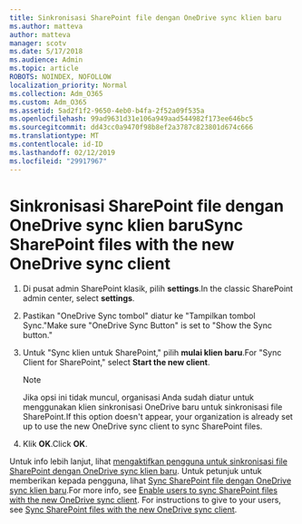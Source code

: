 ```yaml
---
title: Sinkronisasi SharePoint file dengan OneDrive sync klien baru
ms.author: matteva
author: matteva
manager: scotv
ms.date: 5/17/2018
ms.audience: Admin
ms.topic: article
ROBOTS: NOINDEX, NOFOLLOW
localization_priority: Normal
ms.collection: Adm_O365
ms.custom: Adm_O365
ms.assetid: 5ad2f1f2-9650-4eb0-b4fa-2f52a09f535a
ms.openlocfilehash: 99ad9631d31e106a949aad544982f173ee646bc5
ms.sourcegitcommit: dd43cc0a9470f98b8ef2a3787c823801d674c666
ms.translationtype: MT
ms.contentlocale: id-ID
ms.lasthandoff: 02/12/2019
ms.locfileid: "29917967"
---
```

# <a name="sync-sharepoint-files-with-the-new-onedrive-sync-client"></a><span data-ttu-id="12883-102">Sinkronisasi SharePoint file dengan OneDrive sync klien baru</span><span class="sxs-lookup"><span data-stu-id="12883-102">Sync SharePoint files with the new OneDrive sync client</span></span>

1. <span data-ttu-id="12883-103">Di pusat admin SharePoint klasik, pilih **settings**.</span><span class="sxs-lookup"><span data-stu-id="12883-103">In the classic SharePoint admin center, select **settings**.</span></span>
    
2. <span data-ttu-id="12883-104">Pastikan "OneDrive Sync tombol" diatur ke "Tampilkan tombol Sync."</span><span class="sxs-lookup"><span data-stu-id="12883-104">Make sure "OneDrive Sync Button" is set to "Show the Sync button."</span></span>
    
3. <span data-ttu-id="12883-105">Untuk "Sync klien untuk SharePoint," pilih **mulai klien baru**.</span><span class="sxs-lookup"><span data-stu-id="12883-105">For "Sync Client for SharePoint," select **Start the new client**.</span></span>
    
    > [!NOTE]
    > <span data-ttu-id="12883-106">Jika opsi ini tidak muncul, organisasi Anda sudah diatur untuk menggunakan klien sinkronisasi OneDrive baru untuk sinkronisasi file SharePoint.</span><span class="sxs-lookup"><span data-stu-id="12883-106">If this option doesn't appear, your organization is already set up to use the new OneDrive sync client to sync SharePoint files.</span></span> 
  
4. <span data-ttu-id="12883-107">Klik **OK**.</span><span class="sxs-lookup"><span data-stu-id="12883-107">Click **OK**.</span></span>
    
<span data-ttu-id="12883-p101">Untuk info lebih lanjut, lihat [mengaktifkan pengguna untuk sinkronisasi file SharePoint dengan OneDrive sync klien baru](https://go.microsoft.com/fwlink/?linkid=866433). Untuk petunjuk untuk memberikan kepada pengguna, lihat [Sync SharePoint file dengan OneDrive sync klien baru](https://go.microsoft.com/fwlink/?linkid=866427).</span><span class="sxs-lookup"><span data-stu-id="12883-p101">For more info, see [Enable users to sync SharePoint files with the new OneDrive sync client](https://go.microsoft.com/fwlink/?linkid=866433). For instructions to give to your users, see [Sync SharePoint files with the new OneDrive sync client](https://go.microsoft.com/fwlink/?linkid=866427).</span></span>
  


